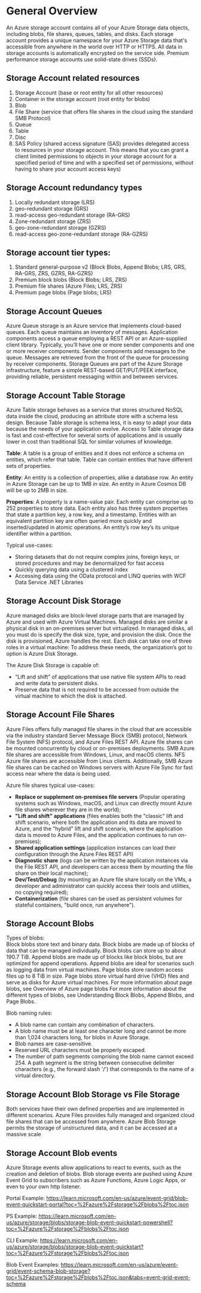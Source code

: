 # General Overview

An Azure storage account contains all of your Azure Storage data objects, including blobs, file shares, queues, tables, and disks. 
Each storage account provides a unique namespace for your Azure Storage data that's accessible from anywhere in the world over HTTP or HTTPS. 
All data in storage accounts is automatically encrypted on the service side. 
Premium performance storage accounts use solid-state drives (SSDs).

## Storage Account related resources

1. Storage Account (base or root entity for all other resources)
2. Container in the storage account (root entity for blobs)
3. Blob
4. File Share (service that offers file shares in the cloud using the standard SMB Protocol)
5. Queue
6. Table
7. Disc
8. SAS Policy (shared access signature (SAS) provides delegated access to resources in your storage account. This means that you can grant a client limited permissions to objects in your storage account for a specified period of time and with a specified set of permissions, without having to share your account access keys)

## Storage Account redundancy types
1. Locally redundant storage (LRS)
2. geo-redundant storage (GRS)
3. read-access geo-redundant storage (RA-GRS)
4. Zone-redundant storage (ZRS)
5. geo-zone-redundant storage (GZRS)
6. read-access geo-zone-redundant storage (RA-GZRS)

## Storage account tier types:
1. Standard general-purpose v2 (Block Blobs, Append Blobs; LRS, GRS, RA-GRS, ZRS, GZRS, RA-GZRS)
2. Premium block blobs (Block Blobs; LRS, ZRS)
3. Premium file shares (Azure Files; LRS, ZRS)
4. Premium page blobs (Page blobs; LRS)

## Storage Account Queues
Azure Queue storage is an Azure service that implements cloud-based queues. 
Each queue maintains an inventory of messages. 
Application components access a queue employing a REST API or an Azure-supplied client library. 
Typically, you’ll have one or more sender components and one or more receiver components. 
Sender components add messages to the queue. 
Messages are retrieved from the front of the queue for processing by receiver components. 
Storage Queues are part of the Azure Storage infrastructure, feature a simple REST-based GET/PUT/PEEK interface, providing reliable, persistent messaging within and between services.

## Storage Account Table Storage
Azure Table storage behaves as a service that stores structured NoSQL data inside the cloud, producing an attribute store with a schema less design. 
Because Table storage is schema less, it is easy to adapt your data because the needs of your application evolve. 
Access to Table storage data is fast and cost-effective for several sorts of applications and is usually lower in cost than traditional SQL for similar volumes of knowledge.

**Table**: A table is a group of entities and it does not enforce a schema on entities, which refer that table. 
Table can contain entities that have different sets of properties.

**Entity**: An entity is a collection of properties, alike a database row. An entity in Azure Storage can be up to 1MB in size. An entity in Azure Cosmos DB will be up to 2MB in size.

**Properties**: A property is a name-value pair. 
Each entity can comprise up to 252 properties to store data.
Each entity also has three system properties that state a partition key, a row key, and a timestamp. 
Entities with an equivalent partition key are often queried more quickly and inserted/updated in atomic operations. 
An entity’s row key’s its unique identifier within a partition.

Typical use-cases:
- Storing datasets that do not require complex joins, foreign keys, or stored procedures and may be denormalized for fast access
- Quickly querying data using a clustered index
- Accessing data using the OData protocol and LINQ queries with WCF Data Service .NET Libraries

## Storage Account Disk Storage
Azure managed disks are block-level storage parts that are managed by Azure and used with Azure Virtual Machines.
Managed disks are similar a physical disk in an on-premises server but virtualized. In managed disks, all you must do is specify the disk size, type, and provision the disk. 
Once the disk is provisioned, Azure handles the rest. 
Each disk can take one of three roles in a virtual machine:
To address these needs, the organization’s got to option is Azure Disk Storage. 

The Azure Disk Storage is capable of:
- “Lift and shift” of applications that use native file system APIs to read and write data to persistent disks.
- Preserve data that is not required to be accessed from outside the virtual machine to which the disk is attached.

## Storage Account File Shares
Azure Files offers fully managed file shares in the cloud that are accessible via the industry standard Server Message Block (SMB) protocol, Network File System (NFS) protocol, and Azure Files REST API. 
Azure file shares can be mounted concurrently by cloud or on-premises deployments. 
SMB Azure file shares are accessible from Windows, Linux, and macOS clients. 
NFS Azure file shares are accessible from Linux clients. 
Additionally, SMB Azure file shares can be cached on Windows servers with Azure File Sync for fast access near where the data is being used.

Azure file shares typical use-cases:
-	**Replace or supplement on-premises file servers** (Popular operating systems such as Windows, macOS, and Linux can directly mount Azure file shares wherever they are in the world);
-	**"Lift and shift" applications** (files enables both the "classic" lift and shift scenario, where both the application and its data are moved to Azure, and the "hybrid" lift and shift scenario, where the application data is moved to Azure Files, and the application continues to run on-premises);
-	**Shared application settings** (application instances can load their configuration through the Azure Files REST API)
-	**Diagnostic share** (logs can be written by the application instances via the File REST API, and developers can access them by mounting the file share on their local machine);
-	**Dev/Test/Debug** (by mounting an Azure file share locally on the VMs, a developer and administrator can quickly access their tools and utilities, no copying required);
-	**Containerization** (file shares can be used as persistent volumes for stateful containers, "build once, run anywhere").

## Storage Account Blobs
Types of blobs: <br/>
Block blobs store text and binary data. Block blobs are made up of blocks of data that can be managed individually. Block blobs can store up to about 190.7 TiB.
Append blobs are made up of blocks like block blobs, but are optimized for append operations. Append blobs are ideal for scenarios such as logging data from virtual machines.
Page blobs store random access files up to 8 TiB in size. Page blobs store virtual hard drive (VHD) files and serve as disks for Azure virtual machines. For more information about page blobs, see Overview of Azure page blobs
For more information about the different types of blobs, see Understanding Block Blobs, Append Blobs, and Page Blobs.

Blob naming rules:
- A blob name can contain any combination of characters.
- A blob name must be at least one character long and cannot be more than 1,024 characters long, for blobs in Azure Storage.
- Blob names are case-sensitive.
- Reserved URL characters must be properly escaped.
- The number of path segments comprising the blob name cannot exceed 254. A path segment is the string between consecutive delimiter characters (e.g., the forward slash '/') that corresponds to the name of a virtual directory.

## Storage Account Blob Storage vs File Storage
Both services have their own defined properties and are implemented in different scenarios. 
Azure Files provides fully managed and organized cloud file shares that can be accessed from anywhere. 
Azure Blob Storage permits the storage of unstructured data, and it can be accessed at a massive scale

## Storage Account Blob events
Azure Storage events allow applications to react to events, such as the creation and deletion of blobs.
Blob storage events are pushed using Azure Event Grid to subscribers such as Azure Functions, Azure Logic Apps, or even to your own http listener.

Portal Example: https://learn.microsoft.com/en-us/azure/event-grid/blob-event-quickstart-portal?toc=%2Fazure%2Fstorage%2Fblobs%2Ftoc.json

PS Example: https://learn.microsoft.com/en-us/azure/storage/blobs/storage-blob-event-quickstart-powershell?toc=%2Fazure%2Fstorage%2Fblobs%2Ftoc.json

CLI Example: https://learn.microsoft.com/en-us/azure/storage/blobs/storage-blob-event-quickstart?toc=%2Fazure%2Fstorage%2Fblobs%2Ftoc.json

Blob Event Examples: https://learn.microsoft.com/en-us/azure/event-grid/event-schema-blob-storage?toc=%2Fazure%2Fstorage%2Fblobs%2Ftoc.json&tabs=event-grid-event-schema
